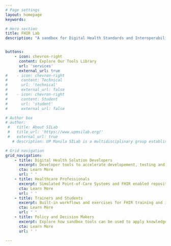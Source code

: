 ```yaml
---
# Page settings
layout: homepage
keywords:

# Hero section
title: FHIR Lab
description: "A sandbox for Digital Health Standards and Interoperability, developed as part of The CSIRO Strengthening Standards Capability Project (SSCP) in collaboration between Australian e-Health Research Centre (AEHRC) at Commonwealth Scientific and Industrial Research Organisation and Standards and Interoperability Lab, Univeristy of the Philippines, Manila (UPM SILab). FHIR Lab is an open collaborative platform that enable stakeholders to explore, learn, test and validate digital health standards-based solutions in a safe and controlled environment."


buttons:
    - icon: chevron-right
      content: Explore Our Tools Library
      url: 'services'
      external_url: true
#    - icon: chevron-right
#      content: Technical
#      url: 'technical'
#      external_url: false
#    - icon: chevron-right
#      content: Student
#      url: 'student'
#      external_url: false

# Author box
# author:
 #   title: About SILab
 #   title_url: 'https://www.upmsilab.org/'
 #   external_url: true
   # description: UP Manila SILab is a multidisciplinary group established at the National Institutes of Health composed of members from different sectors with a vision of quality health for the underserved through the appropriate use of information technology. 

# Grid navigation
grid_navigation:
    - title: Digital Health Solution Developers
      excerpt: Developer tools to accelerate developement, testing and validation of digital health solutions.
      cta: Learn More
      url: ' '
    - title: Healthcare Professionals
      excerpt: Simulated Point-of-Care Systems and FHIR enabled repositories for real-world use cases.
      cta: Learn More
      url: ' '
    - title: Trainers and Students
      excerpt: Built-in workflows and exercises for FHIR training and immersive learning.
      cta: Learn More
      url: ' '
    - title: Policy and Decision Makers
      excerpt: Explore how sandbox tools can be used to apply knowledge for healthcare issues.
      cta: Learn More
      url: ' '

---
```

